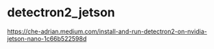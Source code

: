 # detectron2_jetson
https://che-adrian.medium.com/install-and-run-detectron2-on-nvidia-jetson-nano-1c66b522598d
